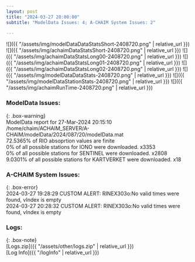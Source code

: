 ```yaml
---
layout: post
title: "2024-03-27 20:00:00"
subtitle: "ModelData Issues: 4; A-CHAIM System Issues: 2"

---
```


![]({{ "/assets/img/modelDataDataStatsShort-2408720.png" | relative_url }})
![]({{ "/assets/img/achaimDataStatsShort-2408720.png" | relative_url }})
![]({{ "/assets/img/achaimDataStatsLong00-2408720.png" | relative_url }})
![]({{ "/assets/img/achaimDataStatsLong01-2408720.png" | relative_url }})
![]({{ "/assets/img/achaimDataStatsLong02-2408720.png" | relative_url }})
![]({{ "/assets/img/modelDataDataStats-2408720.png" | relative_url }})
![]({{ "/assets/img/modelDataStationStats-2408720.png" | relative_url }})
![]({{ "/assets/img/achaimRunTime-2408720.png" | relative_url }})


### ModelData Issues:  
  
{: .box-warning}  
 ModelData report for 27-Mar-2024 20:15:10   
 /home/chaim/ACHAIM_SERVER/A-CHAIM/modelData/2024/087/20/modelData.mat   
 72.5365% of RIO absoprtion values are finite   
 0% of all possible stations for IONO were downloaded. x3353   
 0% of all possible stations for SENTINEL were downloaded. x2808   
 9.0301% of all possible stations for KARTVERKET were downloaded. x18   
  
### A-CHAIM System Issues:  
  
{: .box-error}  
2024-03-27 19:28:29 CUSTOM ALERT: RINEX303o:No valid times were found, vIndex is empty  
2024-03-27 20:28:32 CUSTOM ALERT: RINEX303o:No valid times were found, vIndex is empty  

### Logs:  
  
{: .box-note}  
[Logs.zip]({{ "/assets/other/logs.zip" | relative_url }})  
[Log Info]({{ "/logInfo" | relative_url }})  
